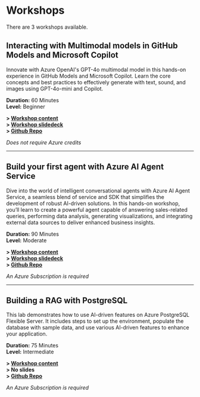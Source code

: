 # Workshops
There are 3 workshops available. 

## Interacting with Multimodal models in GitHub Models and Microsoft Copilot

Innovate with Azure OpenAI's GPT-4o multimodal model in this hands-on experience in GitHub Models and Microsoft Copilot. Learn the core concepts and best practices to effectively generate with text, sound, and images using GPT-4o-mini and Copilot.

**Duration:** 60 Minutes        
**Level:** Beginner        

**> [Workshop content](https://workshop-github-models.globalaibootcamp.com/)**     
**> [Workshop slidedeck](https://globalaibootcamp25.blob.core.windows.net/workshops/globalaibootcamp-workshop-github-models.pptx)**  
**> [Github Repo](https://github.com/GlobalAICommunity/global-ai-bootcamp-2025-workshop-models-in-github)**     

*Does not require Azure credits*

----

## Build your first agent with Azure AI Agent Service

Dive into the world of intelligent conversational agents with Azure AI Agent Service, a seamless blend of service and SDK that simplifies the development of robust AI-driven solutions. In this hands-on workshop, you’ll learn to create a powerful agent capable of answering sales-related queries, performing data analysis, generating visualizations, and integrating external data sources to deliver enhanced business insights.

**Duration:** 90 Minutes        
**Level:** Moderate        

**> [Workshop content](https://workshop-ai-agents.globalaibootcamp.com/)**     
**> [Workshop slidedeck](https://globalaibootcamp25.blob.core.windows.net/workshops/globalaibootcamp-workshop-ai-agents.pptx)**     
**> [Github Repo](https://github.com/GlobalAICommunity/global-ai-bootcamp-2025-workshop-ai-agents)**     

*An Azure Subscription is required*

----

## Building a RAG with PostgreSQL

This lab demonstrates how to use AI-driven features on Azure PostgreSQL Flexible Server. It includes steps to set up the environment, populate the database with sample data, and use various AI-driven features to enhance your application.

**Duration:** 75 Minutes      
**Level:** Intermediate     

**> [Workshop content](https://github.com/GlobalAICommunity/global-ai-bootcamp-2025-workshop-genai-on-postgresql)**     
**> No slides**     
**> [Github Repo](https://github.com/GlobalAICommunity/global-ai-bootcamp-2025-workshop-genai-on-postgresql)**     

*An Azure Subscription is required*